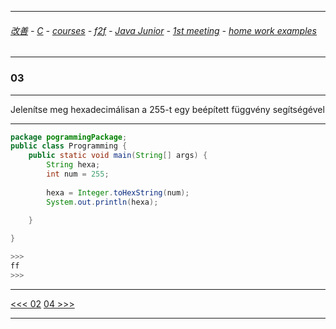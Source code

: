 
---

###### [改善](https://github.com/ttltrk/0C/blob/master/README.MD) - [C](https://github.com/ttltrk/PRG/blob/master/CODING.MD) - [courses](https://github.com/ttltrk/Courses/blob/master/README.MD) - [f2f](https://github.com/ttltrk/Courses/blob/master/F2F/F2F.MD) - [Java Junior](https://github.com/ttltrk/PRG/blob/master/JAVA/DOC/BJM/TOMI/JJ.MD) - [1st meeting](https://github.com/ttltrk/PRG/blob/master/JAVA/DOC/BJM/TOMI/01/1st.md) - [home work examples](https://github.com/ttltrk/PRG/blob/master/JAVA/DOC/BJM/TOMI/01/feladat.md)

---

### 03

---

Jelenítse meg hexadecimálisan a 255-t egy beépített függvény segítségével

---

```java
package pogrammingPackage;
public class Programming {
	public static void main(String[] args) {
		String hexa;
		int num = 255;
		
		hexa = Integer.toHexString(num);
		System.out.println(hexa);
		
	}

}

>>>
ff
>>>
```

---

[<<< 02]((https://github.com/ttltrk/PRG/edit/master/JAVA/DOC/BJM/TOMI/01/EX/02/02.MD))
[04 >>>](https://github.com/ttltrk/PRG/edit/master/JAVA/DOC/BJM/TOMI/01/EX/04/04.MD)

---

